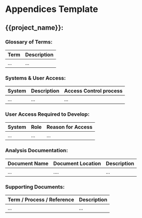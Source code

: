 
# Appendices Template

## {{project_name}}:

### Glossary of Terms:
| Term                  | Description                         |
|-----------------------|-------------------------------------|
| ...                   | ...                                 |

### Systems & User Access:
| System                | Description                         | Access Control process              |
|-----------------------|-------------------------------------|-------------------------------------|
| ...                   | ...                                 | ...                                 |

### User Access Required to Develop:
| System                | Role          | Reason for Access                   |
|-----------------------|---------------|-------------------------------------|
| ...                   | ...           | ...                                 |

### Analysis Documentation:
| Document Name    | Document Location | Description                         |
|------------------|-------------------|-------------------------------------|
| ...              | ....              | ...                                 |

### Supporting Documents:
| Term / Process / Reference | Description                         |
|----------------------------|-------------------------------------|
| ...                        | ...                                 |
